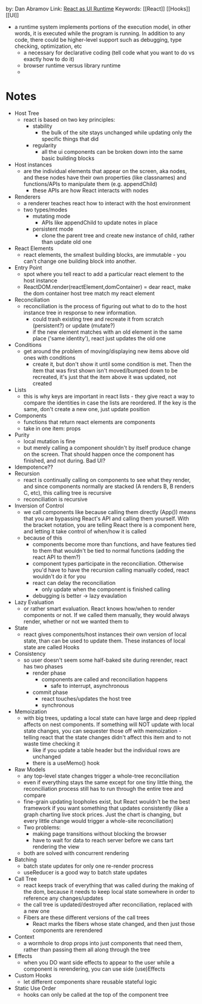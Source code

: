 by: Dan Abramov
Link: [React as UI Runtime](https://overreacted.io/react-as-a-ui-runtime/)
Keywords: [[React]] [[Hooks]][[UI]]

- a runtime system implements portions of the execution model, in other words, it is  executed while the program is running. In addition to any code, there could be higher-level support such as debugging, type checking, optimization, etc
	- a necessary for declarative coding (tell code what you want to do vs exactly how to do it)
	- browser runtime versus library runtime
	- 


# Notes
- Host Tree
	- react is based on two key principles:
		- stability
			- the bulk of the site stays unchanged while updating only the specific things that did
		- regularity
			- all the ui components can be broken down into the same basic building blocks
- Host instances
	- are the individual elements that appear on the screen, aka nodes, and these nodes have their own properties (like classnames) and functions/APIs to manipulate them (e.g. appendChild)
		- these APIs are how React interacts with nodes
- Renderers
	- a renderer teaches react how to interact with the host environment
	- two types/modes
		- mutating mode
			- APIs like appendChild to update notes in place
		- persistent mode
			- clone the parent tree and create new instance of child, rather than update old one
- React Elements
	- react elements, the smallest building blocks, are immutable - you can't change one building block into another. 
- Entry Point
	- spot where you tell react to add a particular react element to the host instance
	- ReactDOM.render(reactElement,domContainer) = dear react, make the dom container host tree match my react element
- Reconciliation
	- reconciliation is the process of figuring out what to do to the host instance tree in response to new information. 
		- could trash existing tree and recreate it from scratch (persistent?) or update (mutate?)
		- if the new element matches with an old element in the same place ('same identity'), react just updates the old one
- Conditions
	- get around the problem of moving/displaying new items above old ones with conditions
		- create it, but don't show it until some condition is met. Then the item that was first shown isn't moved/bumped down to be recreated, it's just that the item above it was updated, not created
- Lists
	- this is why keys are important in react lists - they give react a way to compare the identities in case the lists are reordered. If the key is the same, don't create a new one, just update position
- Components
	- functions that return react elements are components
	- take in one item: props
- Purity
	- local mutation is fine
	- but merely calling a component shouldn't by itself produce change on the screen. That should happen once the component has finished, and not during. Bad UI? 
- Idempotence??
- Recursion
	- react is continually calling on components to see what they render, and since components normally are stacked (A renders B, B renders C, etc), this calling tree is recursive
	- reconciliation is recursive
- Inversion of Control
	- we call components like <App/> because calling them directly (App()) means that you are bypassing React's API and calling them yourself. With the bracket notation, you are telling React there is a component here, and letting it take control of when/how it is called
	- because of this
		- components become more than functions, and have features tied to them that wouldn't be tied to normal functions (adding the react API to them?)
		- component types participate in the reconciliation. Otherwise you'd have to have the recursion calling manually coded, react wouldn't do it for you
		- react can delay the reconciliation
			- only update when the component is finished calling
		- debugging is better -> lazy evaulation
- Lazy Evaluation
	- or rather smart evaluation. React knows how/when to render components or not. If we called them manually, they would always render, whether or not we wanted them to
- State
	- react gives components/host instances their own version of local state, than can be used to update them. These instances of local state are called Hooks
- Consistency
	- so user doesn't seem some half-baked site during rerender, react has two phases
		- render phase
			- components are called and reconciliation happens
				- safe to interrupt, asynchronous
		- commit phase
			- react touches/updates the host tree
			- synchronous
- Memoization
	- with big trees, updating a local state can have large and deep rippled affects on nest components. If something will NOT update with local state changes, you can sequester those off with memoization - telling react that the state changes didn't affect this item and to not waste time checking it 
		- like if you update a table header but the individual rows are unchanged
		- there is a useMemo() hook
- Raw Models
	- any top-level state changes trigger a whole-tree reconciliation
	- even if everything stays the same except for one tiny little thing, the reconciliation process still has to run through the entire tree and compare
	- fine-grain updating loopholes exist, but React wouldn't be the best framework if you want something that updates consistently (like a graph charting live stock prices. Just the chart is changing, but every little change would trigger a whole-site reconciliation)
	- Two problems: 
		- making page transitions without blocking the browser
		- have to wait for data to reach server before we cans tart rendering the view
	- both are solved with concurrent rendering
- Batching
	- batch state updates for only one re-render procress
	- useReducer is a good way to batch state updates
- Call Tree
	- react keeps track of everything that was called during the making of the dom, because it needs to keep local state somewhere in order to reference any changes/updates
	- the call tree is updated/destroyed after reconciliation, replaced with a new one
	- Fibers are these different versions of the call trees
		- React marks the fibers whose state changed, and then just those components are rerendered
- Context
	- a wormhole to drop props into just components that need them, rather than passing them all along through the tree
- Effects
	- when you DO want side effects to appear to the user while a component is rerendering, you can use side (use)Effects
- Custom Hooks
	- let different components share reusable stateful logic
- Static Use Order
	- hooks can only be called at the top of the component tree 
